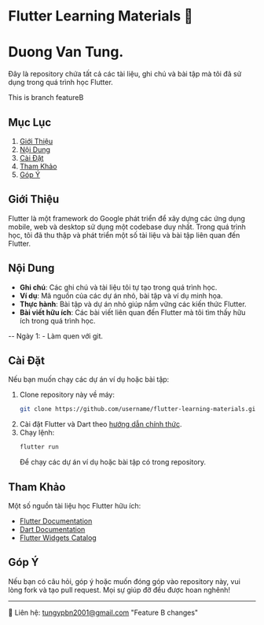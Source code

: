 # Flutter Learning Materials 📱
# Duong Van Tung.
Đây là repository chứa tất cả các tài liệu, ghi chú và bài tập mà tôi đã sử dụng trong quá trình học Flutter.

This is branch featureB
## Mục Lục
1. [Giới Thiệu](#giới-thiệu)
2. [Nội Dung](#nội-dung)
3. [Cài Đặt](#cài-đặt)
4. [Tham Khảo](#tham-khảo)
5. [Góp Ý](#góp-ý)

## Giới Thiệu

Flutter là một framework do Google phát triển để xây dựng các ứng dụng mobile, web và desktop sử dụng một codebase duy nhất. Trong quá trình học, tôi đã thu thập và phát triển một số tài liệu và bài tập liên quan đến Flutter.

## Nội Dung

- **Ghi chú**: Các ghi chú và tài liệu tôi tự tạo trong quá trình học.
- **Ví dụ**: Mã nguồn của các dự án nhỏ, bài tập và ví dụ minh họa.
- **Thực hành**: Bài tập và dự án nhỏ giúp nắm vững các kiến thức Flutter.
- **Bài viết hữu ích**: Các bài viết liên quan đến Flutter mà tôi tìm thấy hữu ích trong quá trình học.

-- Ngày 1:
    - Làm quen với git.
## Cài Đặt

Nếu bạn muốn chạy các dự án ví dụ hoặc bài tập:

1. Clone repository này về máy:
    ```bash
    git clone https://github.com/username/flutter-learning-materials.git
    ```
2. Cài đặt Flutter và Dart theo [hướng dẫn chính thức](https://flutter.dev/docs/get-started/install).
3. Chạy lệnh:
    ```bash
    flutter run
    ```
    Để chạy các dự án ví dụ hoặc bài tập có trong repository.

## Tham Khảo

Một số nguồn tài liệu học Flutter hữu ích:
- [Flutter Documentation](https://flutter.dev/docs)
- [Dart Documentation](https://dart.dev/guides)
- [Flutter Widgets Catalog](https://flutter.dev/docs/development/ui/widgets)

## Góp Ý

Nếu bạn có câu hỏi, góp ý hoặc muốn đóng góp vào repository này, vui lòng fork và tạo pull request. Mọi sự giúp đỡ đều được hoan nghênh!

---
📧 Liên hệ: tungypbn2001@gmail.com
"Feature B changes" 
